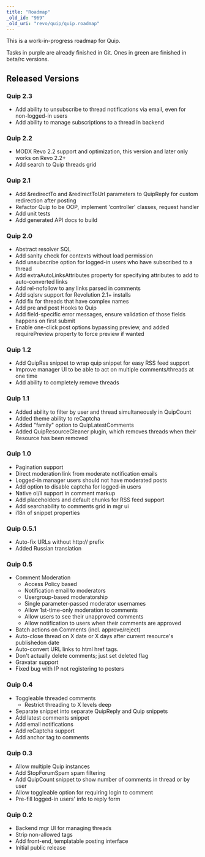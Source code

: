 ```yaml
---
title: "Roadmap"
_old_id: "969"
_old_uri: "revo/quip/quip.roadmap"
---
```


This is a work-in-progress roadmap for Quip.

Tasks in purple are already finished in Git. Ones in green are finished in beta/rc versions.

## Released Versions

### Quip 2.3

- Add ability to unsubscribe to thread notifications via email, even for non-logged-in users
- Add ability to manage subscriptions to a thread in backend

### Quip 2.2

- MODX Revo 2.2 support and optimization, this version and later only works on Revo 2.2+
- Add search to Quip threads grid

### Quip 2.1

- Add &redirectTo and &redirectToUrl parameters to QuipReply for custom redirection after posting
- Refactor Quip to be OOP, implement 'controller' classes, request handler
- Add unit tests
- Add generated API docs to build

### Quip 2.0

- Abstract resolver SQL
- Add sanity check for contexts without load permission
- Add unsubscribe option for logged-in users who have subscribed to a thread
- Add extraAutoLinksAttributes property for specifying attributes to add to auto-converted links
- Add rel-nofollow to any links parsed in comments
- Add sqlsrv support for Revolution 2.1+ installs
- Add fix for threads that have complex names
- Add pre and post Hooks to Quip
- Add field-specific error messages, ensure validation of those fields happens on first submit
- Enable one-click post options bypassing preview, and added requirePreview property to force preview if wanted

### Quip 1.2

- Add QuipRss snippet to wrap quip snippet for easy RSS feed support
- Improve manager UI to be able to act on multiple comments/threads at one time
- Add ability to completely remove threads

### Quip 1.1

- Added ability to filter by user and thread simultaneously in QuipCount
- Added theme ability to reCaptcha
- Added "family" option to QuipLatestComments
- Added QuipResourceCleaner plugin, which removes threads when their Resource has been removed

### Quip 1.0

- Pagination support
- Direct moderation link from moderate notification emails
- Logged-in manager users should not have moderated posts
- Add option to disable captcha for logged-in users
- Native ol/li support in comment markup
- Add placeholders and default chunks for RSS feed support
- Add searchability to comments grid in mgr ui
- i18n of snippet properties

### Quip 0.5.1

- Auto-fix URLs without http:// prefix
- Added Russian translation

### Quip 0.5

- Comment Moderation
  - Access Policy based
  - Notification email to moderators
  - Usergroup-based moderatorship
  - Single parameter-passed moderator usernames
  - Allow 1st-time-only moderation to comments
  - Allow users to see their unapproved comments
  - Allow notification to users when their comments are approved
- Batch actions on Comments (incl. approve/reject)
- Auto-close thread on X date or X days after current resource's publishedon date
- Auto-convert URL links to html href tags.
- Don't actually delete comments; just set deleted flag
- Gravatar support
- Fixed bug with IP not registering to posters

### Quip 0.4

- Toggleable threaded comments
  - Restrict threading to X levels deep
- Separate snippet into separate QuipReply and Quip snippets
- Add latest comments snippet
- Add email notifications
- Add reCaptcha support
- Add anchor tag to comments

### Quip 0.3

- Allow multiple Quip instances
- Add StopForumSpam spam filtering
- Add QuipCount snippet to show number of comments in thread or by user
- Allow toggleable option for requiring login to comment
- Pre-fill logged-in users' info to reply form

### Quip 0.2

- Backend mgr UI for managing threads
- Strip non-allowed tags
- Add front-end, templatable posting interface
- Initial public release